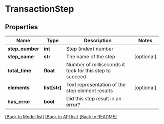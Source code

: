 # TransactionStep

## Properties
Name | Type | Description | Notes
------------ | ------------- | ------------- | -------------
**step_number** | **int** | Step (index) number | 
**step_name** | **str** | The name of the step | [optional] 
**total_time** | **float** | Number of milliseconds it took for this step to succeed | 
**elements** | **list[str]** | Text representation of the step element results | [optional] 
**has_error** | **bool** | Did this step result in an error? | 

[[Back to Model list]](../README.md#documentation-for-models) [[Back to API list]](../README.md#documentation-for-api-endpoints) [[Back to README]](../README.md)


